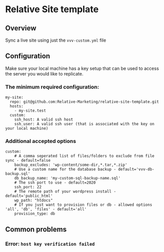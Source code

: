 # Relative Site template

## Overview

Sync a live site using just the `vvv-custom.yml` file

## Configuration

Make sure your local machine has a key setup that can be used to access the server you would like to replicate.

### The minimum required configuration:

```
my-site:
  repo: git@github.com:Relative-Marketing/relative-site-template.git
  hosts:
    - my-site.test
  custom:
    ssh_host: A valid ssh host
    ssh_user: A valid ssh user (that is associated with the key on your local machine)
```

### Additional accepted options

```
custom:
    # A comma seperated list of files/folders to exclude from file sync - default=false
    backup_excludes: 'wp-content/some-dir,*.tar,*.zip'
    # Use a custom name for the database backup - default='vvv-db-backup.sql'
    db_backup_name: 'my-custom-sql-backup-name.sql'
    # The ssh port to use - default=2020
    ssh_port: 22
    # The remote path of your wordpress install - default='public_html'
    wp_path: "htdocs"
    # If you just want to provision files or db - allowed options 'all', 'db', 'files' - default='all'
    provision_type: db

```
## Common problems

### Error: `host key verification failed`

